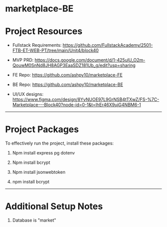 # marketplace-BE

# Project Resources

- Fullstack Requirements: https://github.com/FullstackAcademy/2501-FTB-ET-WEB-PT/tree/main/Unit4/block40

- MVP PRD: https://docs.google.com/document/d/1-425ulU_O2m-QouwM0SnNd8JH8AGP3EaaSDZ181Ub_g/edit?usp=sharing

- FE Repo: https://github.com/ashpy10/marketplace-FE

- BE Repo: https://github.com/ashpy10/marketplace-BE

- UI/UX designs: https://www.figma.com/design/8YvNUOE97L9GrNSB4tTXwZ/FS-%7C-Marketplace---Block40?node-id=0-1&t=lhEr46X9ujG4NBM6-1


----
# Project Packages

To effectively run the project, install these packages:
1. Npm install express pg dotenv

2. Npm install bcrypt

3. Npm install jsonwebtoken

4. npm install bcrypt



---
# Additional Setup Notes
1. Database is "market"